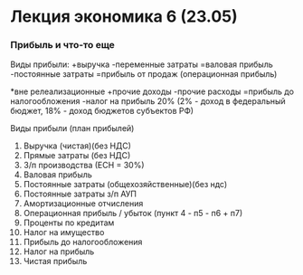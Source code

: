 # Лекция экономика 6 (23.05)
### Прибыль и что-то еще

Виды прибыли:
+выручка
-переменные затраты 
=валовая прибыль
-постоянные затраты
=прибыль от продаж (операционная прибыль)

*вне релеализационные
+прочие доходы
-прочие расходы
=прибыль до налогообложения
-налог на прибыль 20% (2% - доход в федеральный бюджет, 18% - доход бюджетов субъектов РФ)

Виды прибыли (план прибылей)
1. Выручка (чистая)(без НДС)
2. Прямые затраты (без НДС)
3. З/п производства (ЕСН = 30%)
4. Валовая прибыль
5. Постоянные затраты (общехозяйственные)(без ндс)
6. Постоянные затраты з/п АУП
7. Амортизационные отчисления
8. Операционная прибыль / убыток (пункт 4 - п5 - п6 + п7)
9. Проценты по кредитам
10. Налог на имущество 
11. Прибыль до налогообложения
12. Налог на прибыль
13. Чистая прибыль